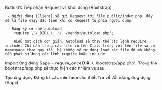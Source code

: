 Bước 01: Tiếp nhận Request và khởi động (Bootstrap)

     - Người dùng (Client) sẽ gửi Request tới file public/index.php, đây sẽ là file chạy đầu tiên khi có Request từ phía người dùng.

     - Đăng ký cơ chế autoload
        require \_\_DIR\_\_.'/../vendor/autoload.php';

        Hiểu một cách đơn giản, Autoload sẽ thay thế các lệnh require, include. Chỉ cần trong các file có tên Class trùng với tên file và có namespace theo quy tắc, hệ thống sẽ tự động load các file đó mà không cần phải sử dụng các lệnh require hoặc include

Import ứng dụng
$app = require_once **DIR**.'/../bootstrap/app.php';
Trong file bootstrap/app.php sẽ thực hiện các nhiệm vụ sau:

Tạo ứng dụng
Đăng ký các interface cần thiết
Trả về đối tượng ứng dụng ($app)
